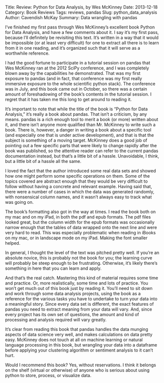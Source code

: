 Title: Review: Python for Data Analysis, by Wes McKinney
Date: 2013-12-18
Category: Book Reviews
Tags: reviews, pandas
Slug: python_data_analysis
Author: Cavendish McKay
Summary: Data wrangling with pandas

I’ve finished my first pass through Wes McKinney’s excellent book Python for Data Analysis, and have a few comments about it. I say it’s my first pass, because I’ll definitely be revisiting this text. It’s written in a way that it would be impossible (or at least very difficult) for one to extract all there is to learn from it in one reading, and it’s organized such that it will serve as a worthwhile reference.

I had the good fortune to participate in a tutorial session on pandas that Wes McKinney ran at the 2012 SciPy conference, and I was completely blown away by the capabilities he demonstrated. That was my first exposure to pandas (and in fact, that conference was my first really immersive exposure to the whole scientific python stack). The conference was in July, and this book came out in October, so there was a certain amount of foreshadowing of the book’s contents in the tutorial session. I regret that it has taken me this long to get around to reading it.

It’s important to note that while the title of the book is “Python for Data Analysis,” it’s really a book about pandas. That isn’t a criticism, by any means. pandas is a rich enough tool to merit a book (or more) written about it, and there isn’t anyone more qualified than Mr. McKinney to write such a book. There is, however, a danger in writing a book about a specific tool (and especially one that is under active development), and that is that the subject is something of a moving target. McKinney does a good job of pointing out a few specific parts that were likely to change rapidly after the book was published, so the attentive reader can refer to the current pandas documentation instead, but that’s a little bit of a hassle. Unavoidable, I think, but a little bit of a hassle all the same.

I loved the fact that the author introduced some real data sets and showed how one might perform some specific operations on them. Some of the topics covered are abstract enough that they would be very difficult to follow without having a concrete and relevant example. Having said that, there were a number of cases in which the data was generated randomly, with nonsensical column names, and it wasn’t always easy to track what was going on.

The book’s formatting also got in the way at times. I read the book both on my mac and on my iPad, in both the pdf and epub formats. The pdf files looked great, but the column width for the epub formats was occasionally narrow enough that the tables of data wrapped onto the next line and were very hard to read. This was especially problematic when reading in iBooks on my mac, or in landscape mode on my iPad. Making the font smaller helped.

In general, I thought the level of the text was pitched pretty well. If you’re an absolute novice, this is probably not the book for you; the learning curve will probably be steep enough to be frustrating. Otherwise, it’s likely there’s something in here that you can learn and apply.

And that’s the real catch. Mastering this kind of material requires some time and practice. Or, more realistically, some time and lots of practice. You won’t get much out of this book just by reading it. You’ll need to sit down and work through some data analysis projects, using the book as a reference for the various tasks you have to undertake to turn your data into a meaningful story. Since every data set is different, the exact features of pandas you need to extract meaning from your data will vary. And, since every project has its own set of questions, the amount and kind of processing and analysis required will vary greatly.

It’s clear from reading this book that pandas handles the data munging aspects of data science very well, and makes calculations on data pretty easy. McKinney does not touch at all on machine learning or natural language processing in this book, but wrangling your data into a dataframe before applying your clustering algorithm or sentiment analysis to it can’t hurt.

Would I recommend this book? Yes, without reservations. I think it belongs on the shelf (virtual or otherwise) of anyone who is serious about using python to store, process, or visualize data.
